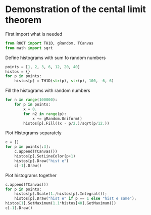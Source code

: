 # Demonstration of the cental limit theorem

First import what is needed

```python
from ROOT import TH1D, gRandom, TCanvas
from math import sqrt
```

Define histograms with sum fo random numbers

```python
points = [1, 2, 3, 6, 12, 20, 40]
histos = {}
for p in points:
    histos[p] = TH1D(str(p), str(p), 100, -6, 6)
```

Fill the histograms with random numbers

```python
for n in range(100000):
    for p in points:
        x = 0.
        for n2 in range(p):
            x += gRandom.Uniform()
        histos[p].Fill((x - p/2.)/sqrt(p/12.))
```

Plot Histograms separately

```python
c = []
for p in points[:3]:
    c.append(TCanvas())
    histos[p].SetLineColor(p+1)
    histos[p].Draw("hist e")
    c[-1].Draw()
```

Plot histograms together

```python
c.append(TCanvas())
for p in points:
    histos[p].Scale(1./histos[p].Integral());
    histos[p].Draw("hist e" if p == 1 else "hist e same");
histos[1].SetMaximum(1.1*histos[40].GetMaximum())
c[-1].Draw()
```

```python

```
